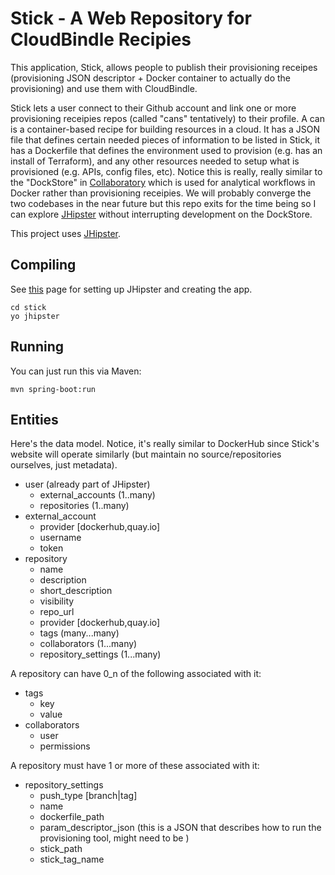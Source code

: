 # Stick - A Web Repository for CloudBindle Recipies

This application, Stick, allows people to publish their provisioning receipes (provisioning JSON descriptor + Docker container to actually do the provisioning) and use them with CloudBindle.

Stick lets a user connect to their Github account and link one or more provisioning receipies repos (called "cans" tentatively) to their profile.  A can is a container-based recipe for building resources in a cloud.  It has a JSON file that defines certain needed pieces of information to be listed in Stick, it has a Dockerfile that defines the environment used to provision (e.g. has an install of Terraform), and any other resources needed to setup what is provisioned (e.g. APIs, config files, etc).  Notice this is really, really similar to the "DockStore" in [Collaboratory](https://github.com/CancerCollaboratory/dockstore) which is used for analytical workflows in Docker rather than provisioning receipies.  We will probably converge the two codebases in the near future but this repo exits for the time being so I can explore [JHipster](https://jhipster.github.io/) without interrupting development on the DockStore.

This project uses [JHipster](https://jhipster.github.io/).

## Compiling

See [this](http://jhipster.github.io/creating_an_app.html) page for setting up JHipster and creating the app.

    cd stick
    yo jhipster

## Running

You can just run this via Maven:

    mvn spring-boot:run

## Entities

Here's the data model.  Notice, it's really similar to DockerHub since Stick's website will operate similarly (but maintain no source/repositories ourselves, just metadata).

* user (already part of JHipster)
    * external_accounts (1..many)
    * repositories (1..many)
* external_account
    * provider [dockerhub,quay.io]
    * username
    * token
* repository
    * name
    * description
    * short_description
    * visibility
    * repo_url
    * provider [dockerhub,quay.io]
    * tags (many...many)
    * collaborators (1...many)
    * repository_settings (1...many)

A repository can have 0_n of the following associated with it:

* tags
    * key
    * value
* collaborators
    * user
    * permissions

A repository must have 1 or more of these associated with it:

* repository_settings
    * push_type [branch|tag]
    * name
    * dockerfile_path
    * param_descriptor_json (this is a JSON that describes how to run the provisioning tool, might need to be )
    * stick_path
    * stick_tag_name

